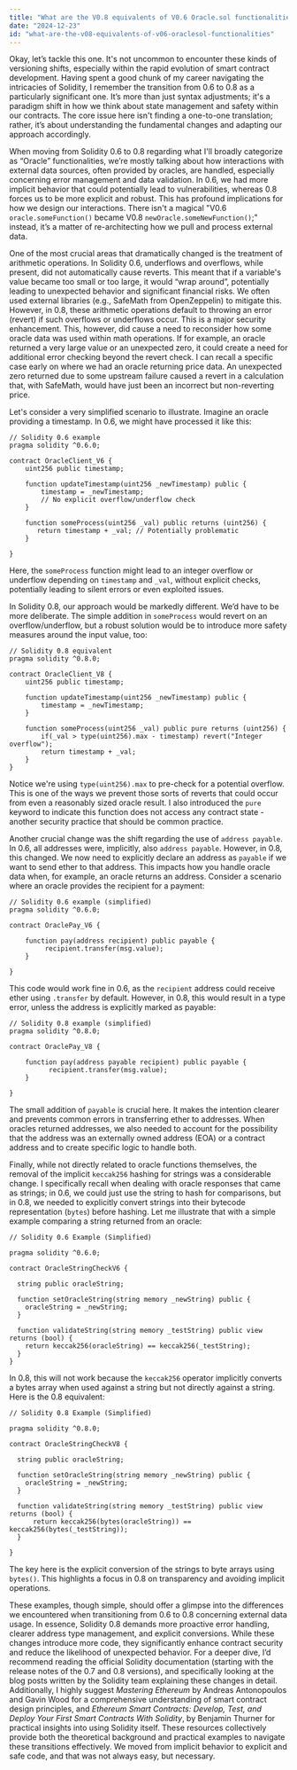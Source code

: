 ```yaml
---
title: "What are the V0.8 equivalents of V0.6 Oracle.sol functionalities?"
date: "2024-12-23"
id: "what-are-the-v08-equivalents-of-v06-oraclesol-functionalities"
---
```


Okay, let’s tackle this one. It's not uncommon to encounter these kinds of versioning shifts, especially within the rapid evolution of smart contract development. Having spent a good chunk of my career navigating the intricacies of Solidity, I remember the transition from 0.6 to 0.8 as a particularly significant one. It’s more than just syntax adjustments; it's a paradigm shift in how we think about state management and safety within our contracts. The core issue here isn't finding a one-to-one translation; rather, it’s about understanding the fundamental changes and adapting our approach accordingly.

When moving from Solidity 0.6 to 0.8 regarding what I'll broadly categorize as “Oracle” functionalities, we’re mostly talking about how interactions with external data sources, often provided by oracles, are handled, especially concerning error management and data validation. In 0.6, we had more implicit behavior that could potentially lead to vulnerabilities, whereas 0.8 forces us to be more explicit and robust. This has profound implications for how we design our interactions. There isn't a magical "V0.6 `oracle.someFunction()` became V0.8 `newOracle.someNewFunction()`;" instead, it’s a matter of re-architecting how we pull and process external data.

One of the most crucial areas that dramatically changed is the treatment of arithmetic operations. In Solidity 0.6, underflows and overflows, while present, did not automatically cause reverts. This meant that if a variable's value became too small or too large, it would “wrap around”, potentially leading to unexpected behavior and significant financial risks. We often used external libraries (e.g., SafeMath from OpenZeppelin) to mitigate this. However, in 0.8, these arithmetic operations default to throwing an error (revert) if such overflows or underflows occur. This is a major security enhancement. This, however, did cause a need to reconsider how some oracle data was used within math operations. If for example, an oracle returned a very large value or an unexpected zero, it could create a need for additional error checking beyond the revert check. I can recall a specific case early on where we had an oracle returning price data. An unexpected zero returned due to some upstream failure caused a revert in a calculation that, with SafeMath, would have just been an incorrect but non-reverting price.

Let's consider a very simplified scenario to illustrate. Imagine an oracle providing a timestamp. In 0.6, we might have processed it like this:

```solidity
// Solidity 0.6 example
pragma solidity ^0.6.0;

contract OracleClient_V6 {
    uint256 public timestamp;

    function updateTimestamp(uint256 _newTimestamp) public {
        timestamp = _newTimestamp;
        // No explicit overflow/underflow check
    }

    function someProcess(uint256 _val) public returns (uint256) {
       return timestamp + _val; // Potentially problematic
    }

}
```

Here, the `someProcess` function might lead to an integer overflow or underflow depending on `timestamp` and `_val`, without explicit checks, potentially leading to silent errors or even exploited issues.

In Solidity 0.8, our approach would be markedly different. We’d have to be more deliberate. The simple addition in `someProcess` would revert on an overflow/underflow, but a robust solution would be to introduce more safety measures around the input value, too:

```solidity
// Solidity 0.8 equivalent
pragma solidity ^0.8.0;

contract OracleClient_V8 {
    uint256 public timestamp;

    function updateTimestamp(uint256 _newTimestamp) public {
        timestamp = _newTimestamp;
    }

    function someProcess(uint256 _val) public pure returns (uint256) {
        if(_val > type(uint256).max - timestamp) revert("Integer overflow");
        return timestamp + _val;
    }
}
```

Notice we're using `type(uint256).max` to pre-check for a potential overflow. This is one of the ways we prevent those sorts of reverts that could occur from even a reasonably sized oracle result. I also introduced the `pure` keyword to indicate this function does not access any contract state - another security practice that should be common practice.

Another crucial change was the shift regarding the use of `address payable`. In 0.6, all addresses were, implicitly, also `address payable`. However, in 0.8, this changed. We now need to explicitly declare an address as `payable` if we want to send ether to that address. This impacts how you handle oracle data when, for example, an oracle returns an address. Consider a scenario where an oracle provides the recipient for a payment:

```solidity
// Solidity 0.6 example (simplified)
pragma solidity ^0.6.0;

contract OraclePay_V6 {

    function pay(address recipient) public payable {
         recipient.transfer(msg.value);
    }

}
```

This code would work fine in 0.6, as the `recipient` address could receive ether using `.transfer` by default. However, in 0.8, this would result in a type error, unless the address is explicitly marked as payable:

```solidity
// Solidity 0.8 example (simplified)
pragma solidity ^0.8.0;

contract OraclePay_V8 {

    function pay(address payable recipient) public payable {
          recipient.transfer(msg.value);
    }

}
```

The small addition of `payable` is crucial here. It makes the intention clearer and prevents common errors in transferring ether to addresses. When oracles returned addresses, we also needed to account for the possibility that the address was an externally owned address (EOA) or a contract address and to create specific logic to handle both.

Finally, while not directly related to oracle functions themselves, the removal of the implicit `keccak256` hashing for strings was a considerable change. I specifically recall when dealing with oracle responses that came as strings; in 0.6, we could just use the string to hash for comparisons, but in 0.8, we needed to explicitly convert strings into their bytecode representation (`bytes`) before hashing. Let me illustrate that with a simple example comparing a string returned from an oracle:

```solidity
// Solidity 0.6 Example (Simplified)

pragma solidity ^0.6.0;

contract OracleStringCheckV6 {

  string public oracleString;

  function setOracleString(string memory _newString) public {
    oracleString = _newString;
  }

  function validateString(string memory _testString) public view returns (bool) {
    return keccak256(oracleString) == keccak256(_testString);
  }
}
```

In 0.8, this will not work because the `keccak256` operator implicitly converts a bytes array when used against a string but not directly against a string. Here is the 0.8 equivalent:

```solidity
// Solidity 0.8 Example (Simplified)

pragma solidity ^0.8.0;

contract OracleStringCheckV8 {

  string public oracleString;

  function setOracleString(string memory _newString) public {
    oracleString = _newString;
  }

  function validateString(string memory _testString) public view returns (bool) {
      return keccak256(bytes(oracleString)) == keccak256(bytes(_testString));
  }

}
```
The key here is the explicit conversion of the strings to byte arrays using `bytes()`. This highlights a focus in 0.8 on transparency and avoiding implicit operations.

These examples, though simple, should offer a glimpse into the differences we encountered when transitioning from 0.6 to 0.8 concerning external data usage. In essence, Solidity 0.8 demands more proactive error handling, clearer address type management, and explicit conversions. While these changes introduce more code, they significantly enhance contract security and reduce the likelihood of unexpected behavior. For a deeper dive, I’d recommend reading the official Solidity documentation (starting with the release notes of the 0.7 and 0.8 versions), and specifically looking at the blog posts written by the Solidity team explaining these changes in detail. Additionally, I highly suggest *Mastering Ethereum* by Andreas Antonopoulos and Gavin Wood for a comprehensive understanding of smart contract design principles, and *Ethereum Smart Contracts: Develop, Test, and Deploy Your First Smart Contracts With Solidity*, by Benjamin Thurner for practical insights into using Solidity itself. These resources collectively provide both the theoretical background and practical examples to navigate these transitions effectively. We moved from implicit behavior to explicit and safe code, and that was not always easy, but necessary.
